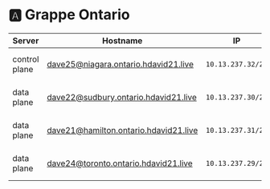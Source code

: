 # :a: Grappe Ontario

| Server           | Hostname                            |  IP               | Specs                 |
|------------------|-------------------------------------|-------------------|-----------------------|
| control plane    |dave25@niagara.ontario.hdavid21.live  | `10.13.237.32/24` | 64GB Ram,      16cpus |
| data plane       |dave22@sudbury.ontario.hdavid21.live  | `10.13.237.30/24` | 64GB Ram,      16cpus |
| data plane       |dave21@hamilton.ontario.hdavid21.live | `10.13.237.31/24` | 64GB Ram,       8cpus |
| data plane       |dave24@toronto.ontario.hdavid21.live  | `10.13.237.29/24` | 64GB Ram,      16cpus |
